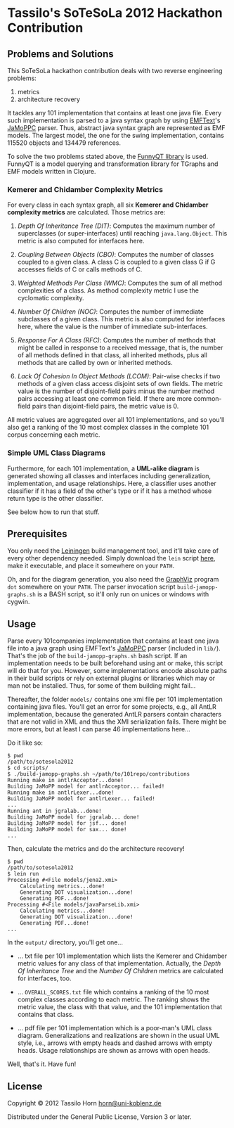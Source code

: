 # Tassilo's SoTeSoLa 2012 Hackathon Contribution

## Problems and Solutions

This SoTeSoLa hackathon contribution deals with two reverse engineering
problems:

  1. metrics
  2. architecture recovery

It tackles any 101 implementation that contains at least one java file.  Every
such implementation is parsed to a java syntax graph by using
[EMFText](http://www.emftext.org/index.php/EMFText)'s
[JaMoPPC](http://www.jamopp.org) parser.  Thus, abstract java syntax graph are
represented as EMF models.  The largest model, the one for the swing
implementation, contains 115520 objects and 134479 references.

To solve the two problems stated above, the
[FunnyQT library](https://github.com/jgralab/funnyqt) is used.  FunnyQT is a
model querying and transformation library for TGraphs and EMF models written in
Clojure.

### Kemerer and Chidamber Complexity Metrics

For every class in each syntax graph, all six **Kemerer and Chidamber
complexity metrics** are calculated.  Those metrics are:

1. *Depth Of Inheritance Tree (DIT)*: Computes the maximum number of
   superclasses (or super-interfaces) until reaching `java.lang.Object`.  This
   metric is also computed for interfaces here.

2. *Coupling Between Objects (CBO)*: Computes the number of classes coupled to
   a given class.  A class C is coupled to a given class G if G accesses fields
   of C or calls methods of C.

3. *Weighted Methods Per Class (WMC)*: Computes the sum of all method
   complexities of a class.  As method complexity metric I use the cyclomatic
   complexity.

4. *Number Of Children (NOC)*: Computes the number of immediate subclasses of a
   given class.  This metric is also computed for interfaces here, where the
   value is the number of immediate sub-interfaces.

5. *Response For A Class (RFC)*: Computes the number of methods that might be
   called in response to a received message, that is, the number of all methods
   defined in that class, all inherited methods, plus all methods that are
   called by own or inherited methods.

6. *Lack Of Cohesion In Object Methods (LCOM)*: Pair-wise checks if two methods
   of a given class access disjoint sets of own fields.  The metric value is
   the number of disjoint-field pairs minus the number method pairs accessing
   at least one common field.  If there are more common-field pairs than
   disjoint-field pairs, the metric value is 0.

All metric values are aggregated over all 101 implementations, and so you'll
also get a ranking of the 10 most complex classes in the complete 101 corpus
concerning each metric.

### Simple UML Class Diagrams

Furthermore, for each 101 implementation, a **UML-alike diagram** is generated
showing all classes and interfaces including generalization, implementation,
and usage relationships.  Here, a classifier uses another classifier if it has
a field of the other's type or if it has a method whose return type is the
other classifier.

See below how to run that stuff.

## Prerequisites

You only need the [Leiningen](http://leiningen.org) build management tool, and
it'll take care of every other dependency needed.  Simply download the `lein`
script [here](https://raw.github.com/technomancy/leiningen/preview/bin/lein),
make it executable, and place it somewhere on your `PATH`.

Oh, and for the diagram generation, you also need the
[GraphViz](http://www.graphviz.org/) program `dot` somewhere on your `PATH`.
The parser invocation script `build-jamopp-graphs.sh` is a BASH script, so
it'll only run on unices or windows with cygwin.

## Usage

Parse every 101companies implementation that contains at least one java file
into a java graph using EMFText's [JaMoPPC](http://www.jamopp.org) parser
(included in `lib/`).  That's the job of the `build-jamopp-graphs.sh` bash
script.  If an implementation needs to be built beforehand using ant or make,
this script will do that for you.  However, some implementations encode
absolute paths in their build scripts or rely on external plugins or libraries
which may or man not be installed.  Thus, for some of them building might
fail...

Thereafter, the folder `models/` contains one xmi file per 101 implementation
containing java files.  You'll get an error for some projects, e.g., all AntLR
implementation, because the generated AntLR parsers contain characters that are
not valid in XML and thus the XMI serialization fails.  There might be more
errors, but at least I can parse 46 implementations here...

Do it like so:

```
$ pwd
/path/to/sotesola2012
$ cd scripts/
$ ./build-jamopp-graphs.sh ~/path/to/101repo/contributions
Running make in antlrAcceptor...done!
Building JaMoPP model for antlrAcceptor... failed!
Running make in antlrLexer...done!
Building JaMoPP model for antlrLexer... failed!
...
Running ant in jgralab...done!
Building JaMoPP model for jgralab... done!
Building JaMoPP model for jsf... done!
Building JaMoPP model for sax... done!
...
```

Then, calculate the metrics and do the architecture recovery!

```
$ pwd
/path/to/sotesola2012
$ lein run
Processing #<File models/jena2.xmi>
    Calculating metrics...done!
    Generating DOT visualization...done!
    Generating PDF...done!
Processing #<File models/javaParseLib.xmi>
    Calculating metrics...done!
    Generating DOT visualization...done!
    Generating PDF...done!
...
```

In the `output/` directory, you'll get one...

- ... txt file per 101 implementation which lists the Kemerer and Chidamber
  metric values for any class of that implementation.  Actually, the *Depth Of
  Inheritance Tree* and the *Number Of Children* metrics are calculated for
  interfaces, too.

- ... `OVERALL_SCORES.txt` file which contains a ranking of the 10 most complex
  classes according to each metric.  The ranking shows the metric value, the
  class with that value, and the 101 implementation that contains that class.

- ... pdf file per 101 implementation which is a poor-man's UML class diagram.
  Generalizations and realizations are shown in the usual UML style, i.e.,
  arrows with empty heads and dashed arrows with empty heads.  Usage
  relationships are shown as arrows with open heads.


Well, that's it.  Have fun!

## License

Copyright © 2012 Tassilo Horn <horn@uni-koblenz.de>

Distributed under the General Public License, Version 3 or later.
